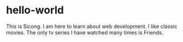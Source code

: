# hello-world

This is Sicong. I am here to learn about web development.
I like classic movies. The only tv series I have watched many times is Friends.
